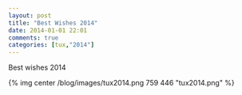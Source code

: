 ```yaml
---
layout: post
title: "Best Wishes 2014"
date: 2014-01-01 22:01
comments: true
categories: [tux,"2014"] 
---
```


<p>
Best wishes 2014
</p>

{% img center /blog/images/tux2014.png 759 446 "tux2014.png" %}
